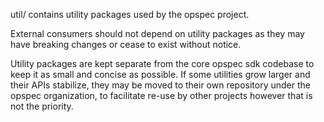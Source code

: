 util/ contains utility packages used by the opspec project.

External consumers should not depend on utility packages as they may
have breaking changes or cease to exist without notice.

Utility packages are kept separate from the core opspec sdk codebase to
keep it as small and concise as possible. If some utilities grow larger
and their APIs stabilize, they may be moved to their own repository
under the opspec organization, to facilitate re-use by other projects
however that is not the priority.
